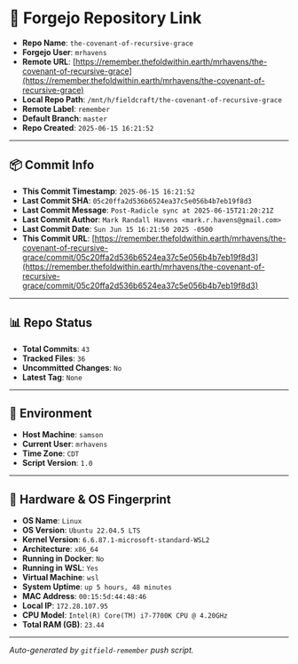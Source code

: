 # 🔗 Forgejo Repository Link

- **Repo Name**: `the-covenant-of-recursive-grace`
- **Forgejo User**: `mrhavens`
- **Remote URL**: [https://remember.thefoldwithin.earth/mrhavens/the-covenant-of-recursive-grace](https://remember.thefoldwithin.earth/mrhavens/the-covenant-of-recursive-grace)
- **Local Repo Path**: `/mnt/h/fieldcraft/the-covenant-of-recursive-grace`
- **Remote Label**: `remember`
- **Default Branch**: `master`
- **Repo Created**: `2025-06-15 16:21:52`

---

## 📦 Commit Info

- **This Commit Timestamp**: `2025-06-15 16:21:52`
- **Last Commit SHA**: `05c20ffa2d536b6524ea37c5e056b4b7eb19f8d3`
- **Last Commit Message**: `Post-Radicle sync at 2025-06-15T21:20:21Z`
- **Last Commit Author**: `Mark Randall Havens <mark.r.havens@gmail.com>`
- **Last Commit Date**: `Sun Jun 15 16:21:50 2025 -0500`
- **This Commit URL**: [https://remember.thefoldwithin.earth/mrhavens/the-covenant-of-recursive-grace/commit/05c20ffa2d536b6524ea37c5e056b4b7eb19f8d3](https://remember.thefoldwithin.earth/mrhavens/the-covenant-of-recursive-grace/commit/05c20ffa2d536b6524ea37c5e056b4b7eb19f8d3)

---

## 📊 Repo Status

- **Total Commits**: `43`
- **Tracked Files**: `36`
- **Uncommitted Changes**: `No`
- **Latest Tag**: `None`

---

## 🧭 Environment

- **Host Machine**: `samson`
- **Current User**: `mrhavens`
- **Time Zone**: `CDT`
- **Script Version**: `1.0`

---

## 🧬 Hardware & OS Fingerprint

- **OS Name**: `Linux`
- **OS Version**: `Ubuntu 22.04.5 LTS`
- **Kernel Version**: `6.6.87.1-microsoft-standard-WSL2`
- **Architecture**: `x86_64`
- **Running in Docker**: `No`
- **Running in WSL**: `Yes`
- **Virtual Machine**: `wsl`
- **System Uptime**: `up 5 hours, 48 minutes`
- **MAC Address**: `00:15:5d:44:48:46`
- **Local IP**: `172.28.107.95`
- **CPU Model**: `Intel(R) Core(TM) i7-7700K CPU @ 4.20GHz`
- **Total RAM (GB)**: `23.44`

---

_Auto-generated by `gitfield-remember` push script._
